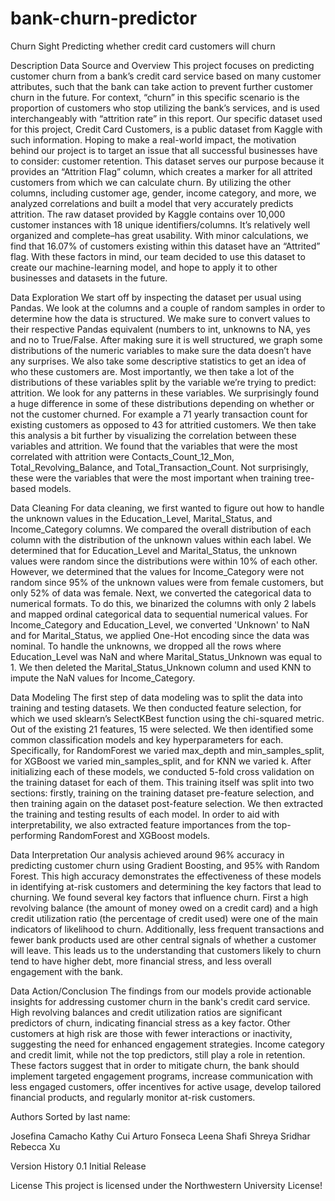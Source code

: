 # bank-churn-predictor
Churn Sight
Predicting whether credit card customers will churn

Description
Data Source and Overview
This project focuses on predicting customer churn from a bank’s credit card service based on many customer attributes, such that the bank can take action to prevent further customer churn in the future. For context, “churn” in this specific scenario is the proportion of customers who stop utilizing the bank’s services, and is used interchangeably with “attrition rate” in this report. Our specific dataset used for this project, Credit Card Customers, is a public dataset from Kaggle with such information. Hoping to make a real-world impact, the motivation behind our project is to target an issue that all successful businesses have to consider: customer retention. This dataset serves our purpose because it provides an “Attrition Flag” column, which creates a marker for all attrited customers from which we can calculate churn. By utilizing the other columns, including customer age, gender, income category, and more, we analyzed correlations and built a model that very accurately predicts attrition. The raw dataset provided by Kaggle contains over 10,000 customer instances with 18 unique identifiers/columns. It’s relatively well organized and complete–has great usability. With minor calculations, we find that 16.07% of customers existing within this dataset have an “Attrited” flag. With these factors in mind, our team decided to use this dataset to create our machine-learning model, and hope to apply it to other businesses and datasets in the future.

Data Exploration
We start off by inspecting the dataset per usual using Pandas. We look at the columns and a couple of random samples in order to determine how the data is structured. We make sure to convert values to their respective Pandas equivalent (numbers to int, unknowns to NA, yes and no to True/False. After making sure it is well structured, we graph some distributions of the numeric variables to make sure the data doesn’t have any surprises. We also take some descriptive statistics to get an idea of who these customers are. Most importantly, we then take a lot of the distributions of these variables split by the variable we’re trying to predict: attrition. We look for any patterns in these variables. We surprisingly found a huge difference in some of these distributions depending on whether or not the customer churned. For example a 71 yearly transaction count for existing customers as opposed to 43 for attritied customers. We then take this analysis a bit further by visualizing the correlation between these variables and attrition. We found that the variables that were the most correlated with attrition were Contacts_Count_12_Mon, Total_Revolving_Balance, and Total_Transaction_Count. Not surprisingly, these were the variables that were the most important when training tree-based models.

Data Cleaning
For data cleaning, we first wanted to figure out how to handle the unknown values in the Education_Level, Marital_Status, and Income_Category columns. We compared the overall distribution of each column with the distribution of the unknown values within each label. We determined that for Education_Level and Marital_Status, the unknown values were random since the distributions were within 10% of each other. However, we determined that the values for Income_Category were not random since 95% of the unknown values were from female customers, but only 52% of data was female. Next, we converted the categorical data to numerical formats. To do this, we binarized the columns with only 2 labels and mapped ordinal categorical data to sequential numerical values. For Income_Category and Education_Level, we converted 'Unknown' to NaN and for Marital_Status, we applied One-Hot encoding since the data was nominal. To handle the unknowns, we dropped all the rows where Education_Level was NaN and where Marital_Status_Unknown was equal to 1. We then deleted the Marital_Status_Unknown column and used KNN to impute the NaN values for Income_Category.

Data Modeling
The first step of data modeling was to split the data into training and testing datasets. We then conducted feature selection, for which we used sklearn’s SelectKBest function using the chi-squared metric. Out of the existing 21 features, 15 were selected. We then identified some common classification models and key hyperparameters for each. Specifically, for RandomForest we varied max_depth and min_samples_split, for XGBoost we varied min_samples_split, and for KNN we varied k. After initializing each of these models, we conducted 5-fold cross validation on the training dataset for each of them. This training itself was split into two sections: firstly, training on the training dataset pre-feature selection, and then training again on the dataset post-feature selection. We then extracted the training and testing results of each model. In order to aid with interpretability, we also extracted feature importances from the top-performing RandomForest and XGBoost models.

Data Interpretation
Our analysis achieved around 96% accuracy in predicting customer churn using Gradient Boosting, and 95% with Random Forest. This high accuracy demonstrates the effectiveness of these models in identifying at-risk customers and determining the key factors that lead to churning. We found several key factors that influence churn. First a high revolving balance (the amount of money owed on a credit card) and a high credit utilization ratio (the percentage of credit used) were one of the main indicators of likelihood to churn. Additionally, less frequent transactions and fewer bank products used are other central signals of whether a customer will leave. This leads us to the understanding that customers likely to churn tend to have higher debt, more financial stress, and less overall engagement with the bank.

Data Action/Conclusion
The findings from our models provide actionable insights for addressing customer churn in the bank's credit card service. High revolving balances and credit utilization ratios are significant predictors of churn, indicating financial stress as a key factor. Other customers at high risk are those with fewer interactions or inactivity, suggesting the need for enhanced engagement strategies. Income category and credit limit, while not the top predictors, still play a role in retention. These factors suggest that in order to mitigate churn, the bank should implement targeted engagement programs, increase communication with less engaged customers, offer incentives for active usage, develop tailored financial products, and regularly monitor at-risk customers.

Authors
Sorted by last name:

Josefina Camacho
Kathy Cui
Arturo Fonseca
Leena Shafi
Shreya Sridhar
Rebecca Xu

Version History
0.1
  Initial Release
  
License
This project is licensed under the Northwestern University License!
